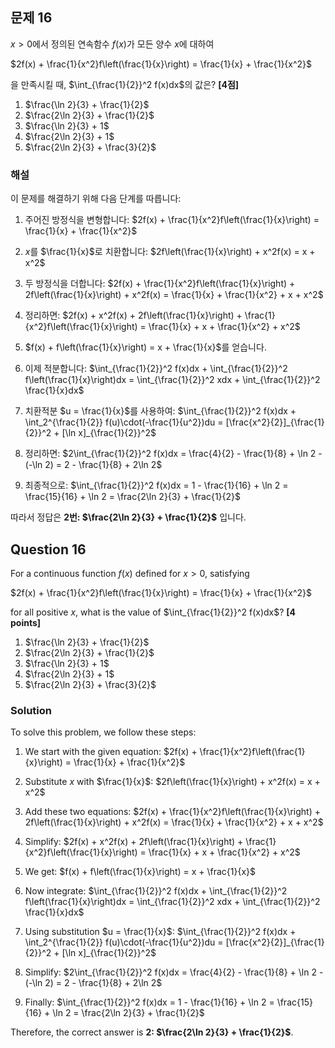 
## 문제 16
$x > 0$에서 정의된 연속함수 $f(x)$가 모든 양수 $x$에 대하여

$2f(x) + \frac{1}{x^2}f\left(\frac{1}{x}\right) = \frac{1}{x} + \frac{1}{x^2}$

을 만족시킬 때, $\int_{\frac{1}{2}}^2 f(x)dx$의 값은? **[4점]**

1. $\frac{\ln 2}{3} + \frac{1}{2}$
2. $\frac{2\ln 2}{3} + \frac{1}{2}$
3. $\frac{\ln 2}{3} + 1$
4. $\frac{2\ln 2}{3} + 1$
5. $\frac{2\ln 2}{3} + \frac{3}{2}$

### 해설
이 문제를 해결하기 위해 다음 단계를 따릅니다:

1) 주어진 방정식을 변형합니다:
   $2f(x) + \frac{1}{x^2}f\left(\frac{1}{x}\right) = \frac{1}{x} + \frac{1}{x^2}$

2) $x$를 $\frac{1}{x}$로 치환합니다:
   $2f\left(\frac{1}{x}\right) + x^2f(x) = x + x^2$

3) 두 방정식을 더합니다:
   $2f(x) + \frac{1}{x^2}f\left(\frac{1}{x}\right) + 2f\left(\frac{1}{x}\right) + x^2f(x) = \frac{1}{x} + \frac{1}{x^2} + x + x^2$

4) 정리하면:
   $2f(x) + x^2f(x) + 2f\left(\frac{1}{x}\right) + \frac{1}{x^2}f\left(\frac{1}{x}\right) = \frac{1}{x} + x + \frac{1}{x^2} + x^2$

5) $f(x) + f\left(\frac{1}{x}\right) = x + \frac{1}{x}$를 얻습니다.

6) 이제 적분합니다:
   $\int_{\frac{1}{2}}^2 f(x)dx + \int_{\frac{1}{2}}^2 f\left(\frac{1}{x}\right)dx = \int_{\frac{1}{2}}^2 xdx + \int_{\frac{1}{2}}^2 \frac{1}{x}dx$

7) 치환적분 $u = \frac{1}{x}$를 사용하여:
   $\int_{\frac{1}{2}}^2 f(x)dx + \int_2^{\frac{1}{2}} f(u)\cdot(-\frac{1}{u^2})du = [\frac{x^2}{2}]_{\frac{1}{2}}^2 + [\ln x]_{\frac{1}{2}}^2$

8) 정리하면:
   $2\int_{\frac{1}{2}}^2 f(x)dx = \frac{4}{2} - \frac{1}{8} + \ln 2 - (-\ln 2) = 2 - \frac{1}{8} + 2\ln 2$

9) 최종적으로:
   $\int_{\frac{1}{2}}^2 f(x)dx = 1 - \frac{1}{16} + \ln 2 = \frac{15}{16} + \ln 2 = \frac{2\ln 2}{3} + \frac{1}{2}$

따라서 정답은 **2번: $\frac{2\ln 2}{3} + \frac{1}{2}$** 입니다.

## Question 16
For a continuous function $f(x)$ defined for $x > 0$, satisfying

$2f(x) + \frac{1}{x^2}f\left(\frac{1}{x}\right) = \frac{1}{x} + \frac{1}{x^2}$

for all positive $x$, what is the value of $\int_{\frac{1}{2}}^2 f(x)dx$? **[4 points]**

1. $\frac{\ln 2}{3} + \frac{1}{2}$
2. $\frac{2\ln 2}{3} + \frac{1}{2}$
3. $\frac{\ln 2}{3} + 1$
4. $\frac{2\ln 2}{3} + 1$
5. $\frac{2\ln 2}{3} + \frac{3}{2}$

### Solution
To solve this problem, we follow these steps:

1) We start with the given equation:
   $2f(x) + \frac{1}{x^2}f\left(\frac{1}{x}\right) = \frac{1}{x} + \frac{1}{x^2}$

2) Substitute $x$ with $\frac{1}{x}$:
   $2f\left(\frac{1}{x}\right) + x^2f(x) = x + x^2$

3) Add these two equations:
   $2f(x) + \frac{1}{x^2}f\left(\frac{1}{x}\right) + 2f\left(\frac{1}{x}\right) + x^2f(x) = \frac{1}{x} + \frac{1}{x^2} + x + x^2$

4) Simplify:
   $2f(x) + x^2f(x) + 2f\left(\frac{1}{x}\right) + \frac{1}{x^2}f\left(\frac{1}{x}\right) = \frac{1}{x} + x + \frac{1}{x^2} + x^2$

5) We get: $f(x) + f\left(\frac{1}{x}\right) = x + \frac{1}{x}$

6) Now integrate:
   $\int_{\frac{1}{2}}^2 f(x)dx + \int_{\frac{1}{2}}^2 f\left(\frac{1}{x}\right)dx = \int_{\frac{1}{2}}^2 xdx + \int_{\frac{1}{2}}^2 \frac{1}{x}dx$

7) Using substitution $u = \frac{1}{x}$:
   $\int_{\frac{1}{2}}^2 f(x)dx + \int_2^{\frac{1}{2}} f(u)\cdot(-\frac{1}{u^2})du = [\frac{x^2}{2}]_{\frac{1}{2}}^2 + [\ln x]_{\frac{1}{2}}^2$

8) Simplify:
   $2\int_{\frac{1}{2}}^2 f(x)dx = \frac{4}{2} - \frac{1}{8} + \ln 2 - (-\ln 2) = 2 - \frac{1}{8} + 2\ln 2$

9) Finally:
   $\int_{\frac{1}{2}}^2 f(x)dx = 1 - \frac{1}{16} + \ln 2 = \frac{15}{16} + \ln 2 = \frac{2\ln 2}{3} + \frac{1}{2}$

Therefore, the correct answer is **2: $\frac{2\ln 2}{3} + \frac{1}{2}$**.
